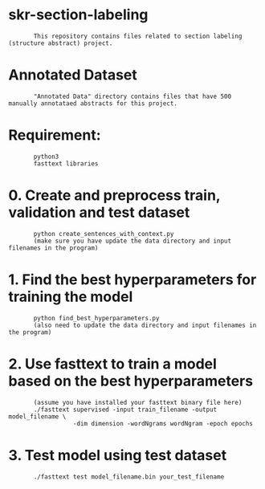 # skr-section-labeling
           This repository contains files related to section labeling (structure abstract) project.

# Annotated Dataset
           "Annotated Data" directory contains files that have 500 manually annotataed abstracts for this project.

# Requirement:
           python3
           fasttext libraries

# 0. Create and preprocess train, validation and test dataset
           python create_sentences_with_context.py
           (make sure you have update the data directory and input filenames in the program)

# 1. Find the best hyperparameters for training the model
           python find_best_hyperparameters.py
           (also need to update the data directory and input filenames in the program)

# 2. Use fasttext to train a model based on the best hyperparameters
           (assume you have installed your fasttext binary file here)
           ./fasttext supervised -input train_filename -output model_filename \
                      -dim dimension -wordNgrams wordNgram -epoch epochs
           
# 3. Test model using test dataset
           ./fasttext test model_filename.bin your_test_filename
